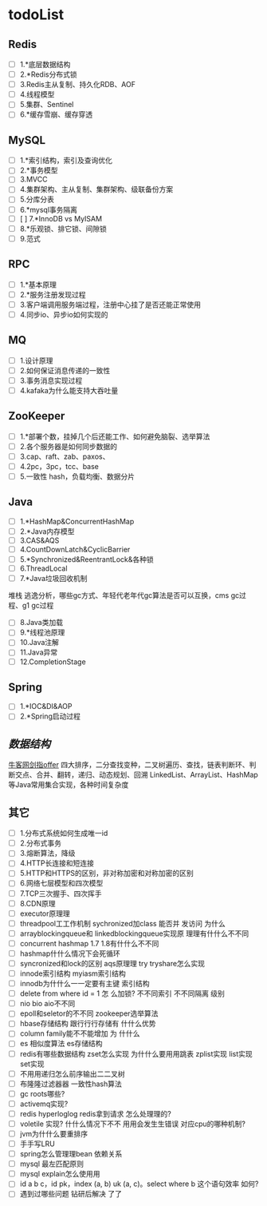 # todoList

## Redis
- [ ] 1.*底层数据结构
- [ ] 2.*Redis分布式锁
- [ ] 3.Redis主从复制、持久化RDB、AOF
- [ ] 4.线程模型
- [ ] 5.集群、Sentinel
- [ ] 6.*缓存雪崩、缓存穿透

## MySQL

- [ ] 1.*索引结构，索引及查询优化
- [ ] 2.*事务模型
- [ ] 3.MVCC
- [ ] 4.集群架构、主从复制、集群架构、级联备份方案
- [ ] 5.分库分表
- [ ] 6.*mysql事务隔离
- [ ] [ ] 7.*InnoDB vs MyISAM
- [ ] 8.*乐观锁、排它锁、间隙锁
- [ ] 9.范式

## RPC

- [ ] 1.*基本原理
- [ ] 2.*服务注册发现过程
- [ ] 3.客户端调用服务端过程，注册中心挂了是否还能正常使用
- [ ] 4.同步io、异步io如何实现的
## 
## MQ

- [ ] 1.设计原理
- [ ] 2.如何保证消息传递的一致性
- [ ] 3.事务消息实现过程
- [ ] 4.kafaka为什么能支持大吞吐量

## ZooKeeper

- [ ] 1.*部署个数，挂掉几个后还能工作、如何避免脑裂、选举算法
- [ ] 2.各个服务器是如何同步数据的
- [ ] 3.cap、raft、zab、paxos、
- [ ] 4.2pc，3pc，tcc、base
- [ ] 5.一致性 hash，负载均衡、数据分片

## Java

- [ ] 1.*HashMap&ConcurrentHashMap
- [ ] 2.*Java内存模型
- [ ] 3.CAS&AQS
- [ ] 4.CountDownLatch&CyclicBarrier
- [ ] 5.*Synchronized&ReentrantLock&各种锁
- [ ] 6.ThreadLocal
- [ ] 7.*Java垃圾回收机制

堆栈 逃逸分析，哪些gc方式、年轻代老年代gc算法是否可以互换，cms gc过程、g1 gc过程

- [ ] 8.Java类加载
- [ ] 9.*线程池原理
- [ ] 10.Java注解
- [ ] 11.Java异常
- [ ] 12.CompletionStage

## Spring

- [ ] 1.*IOC&DI&AOP
- [ ] 2.*Spring启动过程

## *数据结构*
[牛客网剑指offer](https://www.nowcoder.com/ta/coding-interviews)
四大排序，二分查找变种，二叉树遍历、查找，链表判断环、判断交点、合并、翻转，递归、动态规划、回溯
LinkedList、ArrayList、HashMap等Java常用集合实现，各种时间复杂度

## 其它

- [ ] 1.分布式系统如何生成唯一id
- [ ] 2.分布式事务
- [ ] 3.熔断算法，降级
- [ ] 4.HTTP长连接和短连接
- [ ] 5.HTTP和HTTPS的区别，非对称加密和对称加密的区别
- [ ] 6.网络七层模型和四次模型
- [ ] 7.TCP三次握手、四次挥手
- [ ] 8.CDN原理
- [ ] executor原理理
- [ ] threadpool⼯工作机制 sychronized加class 能否并 发访问 为什么
- [ ] arrayblockingqueue和 linkedblockingqueue实现原 理理有什什么不不同
- [ ] concurrent hashmap 1.7 1.8有什什么不不同
- [ ] hashmap什什么情况下会死循环
- [ ] syncronized和lock的区别 aqs原理理 try tryshare怎么实现
- [ ] innode索引结构 myiasm索引结构
- [ ] innodb为什什么⼀一定要有主键 索引结构
- [ ] delete from where id = 1 怎 么加锁? 不不同索引 不不同隔离 级别
- [ ] nio bio aio不不同
- [ ] epoll和seletor的不不同 zookeeper选举算法
- [ ] hbase存储结构 跟⾏行行存储有 什什么优势
- [ ] column family能不不能增加 为 什什么
- [ ] es 相似度算法 es存储结构
- [ ] redis有哪些数据结构 zset怎么实现 为什什么要⽤用跳表 zplist实现 list实现 set实现
- [ ] 不⽤用递归怎么前序输出⼆二叉树
- [ ] 布隆隆过滤器器 ⼀致性hash算法
- [ ] gc roots哪些?
- [ ] activemq实现?
- [ ] redis hyperloglog redis拿到请求 怎么处理理的?
- [ ] voletile 实现? 什什么情况下不不 ⽤用会发⽣生错误 对应cpu的哪种机制?
- [ ] jvm为什什么要重排序
- [ ] ⼿手写LRU
- [ ] spring怎么管理理bean 依赖关系
- [ ] mysql 最左匹配原则
- [ ] mysql explain怎么使⽤用
- [ ] id a b c，id pk，index (a, b) uk (a, c)。select where b 这个语句效率 如何?
- [ ] 遇到过哪些问题 钻研后解决 了了
